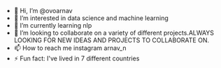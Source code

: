- 👋 Hi, I’m @ovoarnav
- 👀 I’m interested in data science and machine learning
- 🌱 I’m currently learning nlp
- 💞️ I’m looking to collaborate on a variety of different projects.ALWAYS LOOKING FOR NEW IDEAS AND PROJECTS TO COLLABORATE ON.
- 📫 How to reach me instagram arnav_n
- ⚡ Fun fact: I've lived in 7 different countries

<!---
ovoarnav/ovoarnav is a ✨ special ✨ repository because its `README.md` (this file) appears on your GitHub profile.
You can click the Preview link to take a look at your changes.
--->
